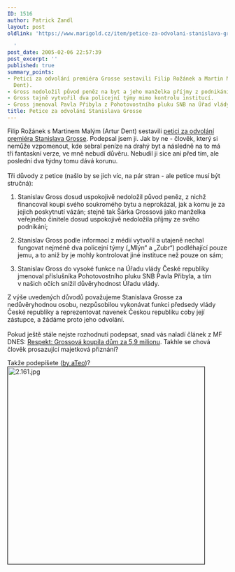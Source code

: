 ```yaml
---
ID: 1516
author: Patrick Zandl
layout: post
oldlink: 'https://www.marigold.cz/item/petice-za-odvolani-stanislava-grosse

  '
post_date: 2005-02-06 22:57:39
post_excerpt: ''
published: true
summary_points:
- Petici za odvolání premiéra Grosse sestavili Filip Rožánek a Martin Malý (Artur
  Dent).
- Gross nedoložil původ peněz na byt a jeho manželka příjmy z podnikání.
- Gross tajně vytvořil dva policejní týmy mimo kontrolu institucí.
- Gross jmenoval Pavla Přibyla z Pohotovostního pluku SNB na Úřad vlády.
title: Petice za odvolání Stanislava Grosse
---
```


<p>Filip Rožánek s Martinem Malým (Artur Dent) sestavili <a href="http://www.bloguje.cz/petice/" >petici za odvolání premiéra Stanislava Grosse</a>.
Podepsal jsem ji. Jak by ne - člověk, který si nemůže vzpomenout, kde
sebral peníze na drahý byt a následně na to má tři fantaskní verze, ve
mně nebudí důvěru. Nebudil ji sice ani před tím, ale poslední dva týdny
tomu dává korunu. <br />
<br />
Tři důvody z petice (našlo by se jich víc, na pár stran - ale petice musí být stručná):</p>

<ol>
<li><p class="western" style="margin-bottom: 0cm;">Stanislav Gross
	dosud uspokojivě nedoložil původ peněz, z&nbsp;nichž financoval
	koupi svého soukromého bytu a neprokázal, jak a komu je za jejich
	poskytnutí vázán; stejně tak Šárka Grossová jako manželka veřejného
	činitele dosud uspokojivě nedoložila příjmy ze svého podnikání;</p>

</li>
<li><p class="western" style="margin-bottom: 0cm;">Stanislav Gross
	podle informací z médií vytvořil a utajeně nechal fungovat nejméně
	dva policejní týmy („Mlýn“ a „Zubr“)
	podléhající pouze jemu, a to aniž by je mohly kontrolovat jiné
	instituce než pouze on sám;</p>

</li>
<li><p class="western" style="margin-bottom: 0cm;">Stanislav Gross do
	vysoké funkce na Úřadu vlády České republiky jmenoval příslušníka
	Pohotovostního pluku SNB Pavla Přibyla, a tím v&nbsp;našich očích
	snížil důvěryhodnost Úřadu vlády.</p>
</li>
</ol>
<p>Z výše uvedených důvodů považujeme Stanislava Grosse za nedůvěryhodnou osobu, 
nezpůsobilou vykonávat funkci předsedy vlády České republiky a
reprezentovat navenek Českou republiku coby její zástupce, a žádáme proto
jeho odvolání.<br />
<br />
Pokud ještě stále nejste rozhodnuti podepsat, snad vás naladí článek z MF DNES: <a href="http://zpravy.idnes.cz/domaci.asp?r=domaci&amp;c=A050206_150752_domaci_klu&amp;t=A050206_150752_domaci_klu&amp;r2=domaci">Respekt: Grossová koupila dům za 5,9 milionu</a>. Takhle se chová člověk prosazující majetková přiznání?</p>

<p>Takže podepíšete (<a href="http://www.ateo.cz">by aTeo</a>)?<br />
<img src="../media/1/2.161.jpg" alt="2.161.jpg" title="Podepíšeš?" style="border: 1px solid rgb(0, 0, 0);" height="450" width="450" />
</p>